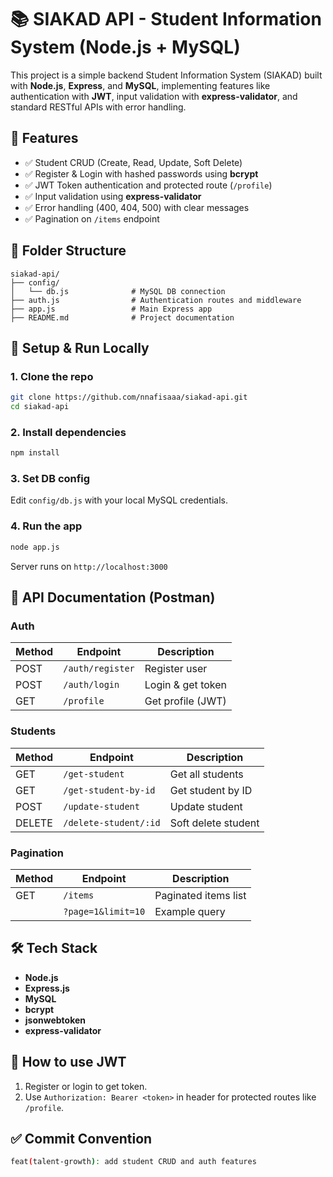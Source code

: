 # 📚 SIAKAD API - Student Information System (Node.js + MySQL)

This project is a simple backend Student Information System (SIAKAD) built with **Node.js**, **Express**, and **MySQL**, implementing features like authentication with **JWT**, input validation with **express-validator**, and standard RESTful APIs with error handling.

## 🚀 Features

- ✅ Student CRUD (Create, Read, Update, Soft Delete)
- ✅ Register & Login with hashed passwords using **bcrypt**
- ✅ JWT Token authentication and protected route (`/profile`)
- ✅ Input validation using **express-validator**
- ✅ Error handling (400, 404, 500) with clear messages
- ✅ Pagination on `/items` endpoint

## 📂 Folder Structure

```
siakad-api/
├── config/
│   └── db.js              # MySQL DB connection
├── auth.js                # Authentication routes and middleware
├── app.js                 # Main Express app
├── README.md              # Project documentation
```

## 🔧 Setup & Run Locally

### 1. Clone the repo

```bash
git clone https://github.com/nnafisaaa/siakad-api.git
cd siakad-api
```

### 2. Install dependencies

```bash
npm install
```

### 3. Set DB config

Edit `config/db.js` with your local MySQL credentials.

### 4. Run the app

```bash
node app.js
```

Server runs on `http://localhost:3000`

## 🧪 API Documentation (Postman)

### Auth

| Method | Endpoint         | Description       |
| ------ | ---------------- | ----------------- |
| POST   | `/auth/register` | Register user     |
| POST   | `/auth/login`    | Login & get token |
| GET    | `/profile`       | Get profile (JWT) |

### Students

| Method | Endpoint              | Description         |
| ------ | --------------------- | ------------------- |
| GET    | `/get-student`        | Get all students    |
| GET    | `/get-student-by-id`  | Get student by ID   |
| POST   | `/update-student`     | Update student      |
| DELETE | `/delete-student/:id` | Soft delete student |

### Pagination

| Method | Endpoint           | Description          |
| ------ | ------------------ | -------------------- |
| GET    | `/items`           | Paginated items list |
|        | `?page=1&limit=10` | Example query        |

## 🛠️ Tech Stack

* **Node.js**
* **Express.js**
* **MySQL**
* **bcrypt**
* **jsonwebtoken**
* **express-validator**

## 🔐 How to use JWT

1. Register or login to get token.
2. Use `Authorization: Bearer <token>` in header for protected routes like `/profile`.

## ✅ Commit Convention

```bash
feat(talent-growth): add student CRUD and auth features
```


